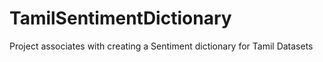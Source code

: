 # TamilSentimentDictionary
Project associates with creating a Sentiment dictionary for Tamil Datasets
